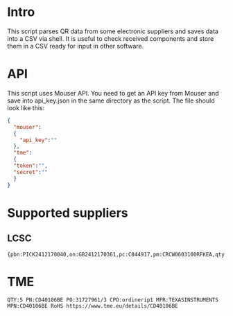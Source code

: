 # Intro
This script parses QR data from some electronic suppliers and saves data into a CSV via shell. It is useful to check received components and store them in a CSV ready for input in other software.

# API
This script uses Mouser API. You need to get an API key from Mouser and save into api_key.json in the same directory as the script. The file should look like this:
```json
{	
  "mouser":
  {
    "api_key":""
  },
  "tme":
  {
  "token":"",
  "secret":""
  }
}

```
# Supported suppliers
## LCSC
```text
{pbn:PICK2412170040,on:GB2412170361,pc:C844917,pm:CRCW0603100RFKEA,qty:1500,mc:,cc:1,pdi:139269943,hp:11,wc:ZH}
```

# TME

```text
QTY:5 PN:CD40106BE PO:31727961/3 CPO:ordinerip1 MFR:TEXASINSTRUMENTS MPN:CD40106BE RoHS https://www.tme.eu/details/CD40106BE
```


